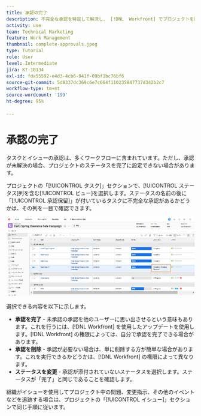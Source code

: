 ```yaml
---
title: 承認の完了
description: 不完全な承認を特定して解決し、 [!DNL  Workfront] でプロジェクトを閉じることができるようにする方法について説明します。
activity: use
team: Technical Marketing
feature: Work Management
thumbnail: complete-approvals.jpeg
type: Tutorial
role: User
level: Intermediate
jira: KT-10134
exl-id: fda55592-e4d3-4cb6-941f-09bf1bc76bf6
source-git-commit: 5d8337dc369c6e7c664f110235847737d342b2c7
workflow-type: tm+mt
source-wordcount: '199'
ht-degree: 95%

---
```


# 承認の完了

タスクとイシューの承認は、多くワークフローに含まれています。ただし、承認が未解決の場合、プロジェクトのステータスを完了に設定できない場合があります。

プロジェクトの「[!UICONTROL タスク]」セクションで、[!UICONTROL ステータス]列を含む[!UICONTROL ビュー]を選択します。ステータスの名前の後に「[!UICONTROL 承認保留]」が付いているタスクに不完全な承認があるかどうかは、その列を一目で確認できます。

![不完全な承認を示すプロジェクト](assets/planner-fund-approval-pending.png)

選択できる内容を以下に示します。

* **承認を完了** - 未承認の承認を他のユーザーに思い出させるという意味もあります。これを行うには、[!DNL Workfront] を使用したアップデートを使用します。[!DNL Workfront] の権限によっては、自分で承認を完了できる場合があります。
* **承認を削除** - 承認が必要ない場合は、単に削除する方が簡単な場合があります。これを実行できるかどうかは、[!DNL Workfront] の権限によって異なります。
* **ステータスを変更** - 承認が添付されていないステータスを選択します。ステータスが「完了」と同じであることを確認します。

組織がイシューを使用してプロジェクト中の問題、変更指示、その他のイベントなどを追跡する場合は、プロジェクトの「[!UICONTROL イシュー]」セクションで同じ手順に従います。
